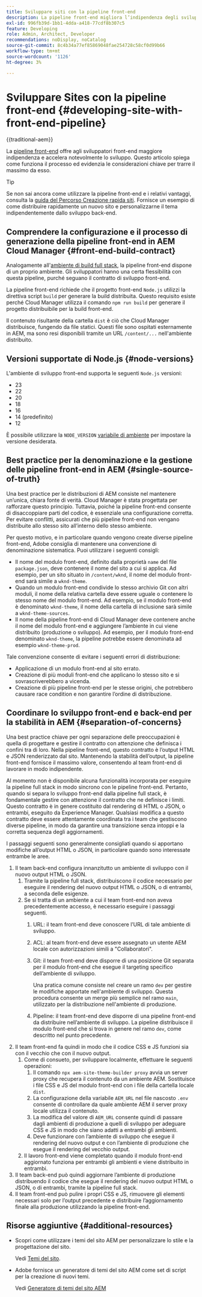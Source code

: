 ```yaml
---
title: Sviluppare siti con la pipeline front-end
description: La pipeline front-end migliora l’indipendenza degli sviluppatori e accelera il processo di sviluppo. Questo articolo illustra le considerazioni chiave per il processo di sviluppo front-end per garantire prestazioni ed efficienza ottimali.
exl-id: 996fb39d-1bb1-4dda-a418-77cdf8b307c5
feature: Developing
role: Admin, Architect, Developer
recommendations: noDisplay, noCatalog
source-git-commit: 8c4b34a77ef85869048fae254728c58cf0d99b66
workflow-type: tm+mt
source-wordcount: '1126'
ht-degree: 3%

---
```



# Sviluppare Sites con la pipeline front-end {#developing-site-with-front-end-pipeline}

{{traditional-aem}}

La [pipeline front-end](/help/implementing/cloud-manager/configuring-pipelines/introduction-ci-cd-pipelines.md#front-end) offre agli sviluppatori front-end maggiore indipendenza e accelera notevolmente lo sviluppo. Questo articolo spiega come funziona il processo ed evidenzia le considerazioni chiave per trarre il massimo da esso.

>[!TIP]
>
>Se non sai ancora come utilizzare la pipeline front-end e i relativi vantaggi, consulta la [guida del Percorso Creazione rapida siti](/help/journey-sites/quick-site/overview.md). Fornisce un esempio di come distribuire rapidamente un nuovo sito e personalizzarne il tema indipendentemente dallo sviluppo back-end.

## Comprendere la configurazione e il processo di generazione della pipeline front-end in AEM Cloud Manager {#front-end-build-contract}

Analogamente all&#39;[ambiente di build full stack](/help/implementing/cloud-manager/getting-access-to-aem-in-cloud/build-environment-details.md), la pipeline front-end dispone di un proprio ambiente. Gli sviluppatori hanno una certa flessibilità con questa pipeline, purché seguano il contratto di sviluppo front-end.

La pipeline front-end richiede che il progetto front-end `Node.js` utilizzi la direttiva script `build` per generare la build distribuita. Questo requisito esiste perché Cloud Manager utilizza il comando `npm run build` per generare il progetto distribuibile per la build front-end.

Il contenuto risultante della cartella `dist` è ciò che Cloud Manager distribuisce, fungendo da file statici. Questi file sono ospitati esternamente in AEM, ma sono resi disponibili tramite un URL `/content/...` nell&#39;ambiente distribuito.

## Versioni supportate di Node.js {#node-versions}

L&#39;ambiente di sviluppo front-end supporta le seguenti `Node.js` versioni:

* 23
* 22
* 20
* 18
* 16
* 14 (predefinito)
* 12

È possibile utilizzare la `NODE_VERSION` [variabile di ambiente](/help/implementing/cloud-manager/environment-variables.md) per impostare la versione desiderata.

## Best practice per la denominazione e la gestione delle pipeline front-end in AEM {#single-source-of-truth}

Una best practice per le distribuzioni di AEM consiste nel mantenere un’unica, chiara fonte di verità. Cloud Manager è stata progettata per rafforzare questo principio. Tuttavia, poiché la pipeline front-end consente di disaccoppiare parti del codice, è essenziale una configurazione corretta. Per evitare conflitti, assicurati che più pipeline front-end non vengano distribuite allo stesso sito all’interno dello stesso ambiente.

Per questo motivo, e in particolare quando vengono create diverse pipeline front-end, Adobe consiglia di mantenere una convenzione di denominazione sistematica. Puoi utilizzare i seguenti consigli:

* Il nome del modulo front-end, definito dalla proprietà `name` del file `package.json`, deve contenere il nome del sito a cui si applica. Ad esempio, per un sito situato in `/content/wknd`, il nome del modulo front-end sarà simile a `wknd-theme`.
* Quando un modulo front-end condivide lo stesso archivio Git con altri moduli, il nome della relativa cartella deve essere uguale o contenere lo stesso nome del modulo front-end. Ad esempio, se il modulo front-end è denominato `wknd-theme`, il nome della cartella di inclusione sarà simile a `wknd-theme-sources`.
* Il nome della pipeline front-end di Cloud Manager deve contenere anche il nome del modulo front-end e aggiungere l’ambiente in cui viene distribuito (produzione o sviluppo). Ad esempio, per il modulo front-end denominato `wknd-theme`, la pipeline potrebbe essere denominata ad esempio `wknd-theme-prod`.

Tale convenzione consente di evitare i seguenti errori di distribuzione:

* Applicazione di un modulo front-end al sito errato.
* Creazione di più moduli front-end che applicano lo stesso sito e si sovrascriverebbero a vicenda.
* Creazione di più pipeline front-end per le stesse origini, che potrebbero causare race condition e non garantire l’ordine di distribuzione.

## Coordinare lo sviluppo front-end e back-end per la stabilità in AEM {#separation-of-concerns}

Una best practice chiave per ogni separazione delle preoccupazioni è quella di progettare e gestire il contratto con attenzione che definisca i confini tra di loro. Nella pipeline front-end, questo contratto è l’output HTML e JSON renderizzato dal sito. Mantenendo la stabilità dell’output, la pipeline front-end fornisce il massimo valore, consentendo al team front-end di lavorare in modo indipendente.

Al momento non è disponibile alcuna funzionalità incorporata per eseguire la pipeline full stack in modo sincrono con le pipeline front-end. Pertanto, quando si separa lo sviluppo front-end dalla pipeline full stack, è fondamentale gestire con attenzione il contratto che ne definisce i limiti. Questo contratto è in genere costituito dal rendering di HTML o JSON, o entrambi, eseguito da Experience Manager. Qualsiasi modifica a questo contratto deve essere attentamente coordinata tra i team che gestiscono diverse pipeline, in modo da garantire una transizione senza intoppi e la corretta sequenza degli aggiornamenti.

I passaggi seguenti sono generalmente consigliati quando si apportano modifiche all’output HTML o JSON, in particolare quando sono interessate entrambe le aree.

1. Il team back-end configura innanzitutto un ambiente di sviluppo con il nuovo output HTML o JSON.
   1. Tramite la pipeline full stack, distribuiscono il codice necessario per eseguire il rendering del nuovo output HTML o JSON, o di entrambi, a seconda delle esigenze.
   1. Se si tratta di un ambiente a cui il team front-end non aveva precedentemente accesso, è necessario eseguire i passaggi seguenti.
      1. URL: il team front-end deve conoscere l’URL di tale ambiente di sviluppo.
      1. ACL: al team front-end deve essere assegnato un utente AEM locale con autorizzazioni simili a &quot;Collaboratori&quot;.
      1. Git: il team front-end deve disporre di una posizione Git separata per il modulo front-end che esegue il targeting specifico dell’ambiente di sviluppo.

         Una pratica comune consiste nel creare un ramo `dev` per gestire le modifiche apportate nell&#39;ambiente di sviluppo. Questa procedura consente un merge più semplice nel ramo `main`, utilizzato per la distribuzione nell&#39;ambiente di produzione.

      1. Pipeline: il team front-end deve disporre di una pipeline front-end da distribuire nell’ambiente di sviluppo. La pipeline distribuisce il modulo front-end che si trova in genere nel ramo `dev`, come descritto nel punto precedente.
1. Il team front-end fa quindi in modo che il codice CSS e JS funzioni sia con il vecchio che con il nuovo output.
   1. Come di consueto, per sviluppare localmente, effettuare le seguenti operazioni:
      1. Il comando `npx aem-site-theme-builder proxy` avvia un server proxy che recupera il contenuto da un ambiente AEM. Sostituisce i file CSS e JS del modulo front-end con i file della cartella locale `dist`.
      1. La configurazione della variabile `AEM_URL` nel file nascosto `.env` consente di controllare da quale ambiente AEM il server proxy locale utilizza il contenuto.
      1. La modifica del valore di `AEM_URL` consente quindi di passare dagli ambienti di produzione a quelli di sviluppo per adeguare CSS e JS in modo che siano adatti a entrambi gli ambienti.
      1. Deve funzionare con l’ambiente di sviluppo che esegue il rendering del nuovo output e con l’ambiente di produzione che esegue il rendering del vecchio output.
   1. Il lavoro front-end viene completato quando il modulo front-end aggiornato funziona per entrambi gli ambienti e viene distribuito in entrambi.
1. Il team back-end può quindi aggiornare l’ambiente di produzione distribuendo il codice che esegue il rendering del nuovo output HTML o JSON, o di entrambi, tramite la pipeline full stack.
1. Il team front-end può pulire i propri CSS e JS, rimuovere gli elementi necessari solo per l’output precedente e distribuire l’aggiornamento finale alla produzione utilizzando la pipeline front-end.

## Risorse aggiuntive {#additional-resources}

* Scopri come utilizzare i temi del sito AEM per personalizzare lo stile e la progettazione del sito.

  Vedi [Temi del sito](/help/sites-cloud/administering/site-creation/site-themes.md).

* Adobe fornisce un generatore di temi del sito AEM come set di script per la creazione di nuovi temi.

  Vedi [Generatore di temi del sito AEM](https://github.com/adobe/aem-site-theme-builder)



